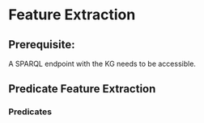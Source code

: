 # Feature Extraction

## Prerequisite:
A SPARQL endpoint with the KG needs to be accessible.

## Predicate Feature Extraction
### Predicates


